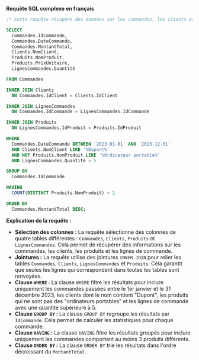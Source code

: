 **Requête SQL complexe en français**

```sql
/* Cette requête récupère des données sur les commandes, les clients et les produits dans une base de données de commerce électronique. */

SELECT
  Commandes.IdCommande,
  Commandes.DateCommande,
  Commandes.MontantTotal,
  Clients.NomClient,
  Produits.NomProduit,
  Produits.PrixUnitaire,
  LignesCommandes.Quantité

FROM Commandes

INNER JOIN Clients
  ON Commandes.IdClient = Clients.IdClient

INNER JOIN LignesCommandes
  ON Commandes.IdCommande = LignesCommandes.IdCommande

INNER JOIN Produits
  ON LignesCommandes.IdProduit = Produits.IdProduit

WHERE
  Commandes.DateCommande BETWEEN '2023-01-01' AND '2023-12-31'
  AND Clients.NomClient LIKE '%Dupont%'
  AND NOT Produits.NomProduit LIKE '%Ordinateur portable%'
  AND LignesCommandes.Quantité > 5

GROUP BY
  Commandes.IdCommande

HAVING
  COUNT(DISTINCT Produits.NomProduit) > 2

ORDER BY
  Commandes.MontantTotal DESC;
```

**Explication de la requête :**

* **Sélection des colonnes :** La requête sélectionne des colonnes de quatre tables différentes : `Commandes`, `Clients`, `Produits` et `LignesCommandes`. Cela permet de récupérer des informations sur les commandes, les clients, les produits et les lignes de commande.
* **Jointures :** La requête utilise des jointures `INNER JOIN` pour relier les tables `Commandes`, `Clients`, `LignesCommandes` et `Produits`. Cela garantit que seules les lignes qui correspondent dans toutes les tables sont renvoyées.
* **Clause `WHERE` :** La clause `WHERE` filtre les résultats pour inclure uniquement les commandes passées entre le 1er janvier et le 31 décembre 2023, les clients dont le nom contient "Dupont", les produits qui ne sont pas des "ordinateurs portables" et les lignes de commande avec une quantité supérieure à 5.
* **Clause `GROUP BY` :** La clause `GROUP BY` regroupe les résultats par `IdCommande`. Cela permet de calculer les statistiques pour chaque commande.
* **Clause `HAVING` :** La clause `HAVING` filtre les résultats groupés pour inclure uniquement les commandes comportant au moins 3 produits différents.
* **Clause `ORDER BY` :** La clause `ORDER BY` trie les résultats dans l'ordre décroissant du `MontantTotal`.